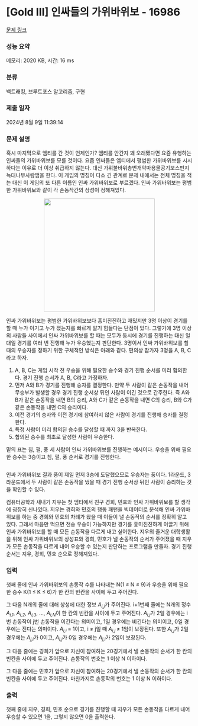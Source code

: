 # [Gold III] 인싸들의 가위바위보 - 16986 

[문제 링크](https://www.acmicpc.net/problem/16986) 

### 성능 요약

메모리: 2020 KB, 시간: 16 ms

### 분류

백트래킹, 브루트포스 알고리즘, 구현

### 제출 일자

2024년 8월 9일 11:39:14

### 문제 설명

<p>혹시 마지막으로 엠티를 간 것이 언제인가? 엠티를 안간지 꽤 오래됐다면 요즘 유행하는 인싸들의 가위바위보를 모를 것이다. 요즘 인싸들은 엠티에서 평범한 가위바위보를 시시하다는 이유로 더 이상 취급하지 않는다. 대신 가위불바위총번개악마용물공기보스펀지늑대나무사람뱀을 한다. 이 게임의 명칭이 다소 긴 관계로 문제 내에서는 전체 명칭을 적는 대신 이 게임의 또 다른 이름인 인싸 가위바위보로 부르겠다. 인싸 가위바위보는 평범한 가위바위보와 같이 각 손동작간의 상성이 정해져있다. </p>

<p style="text-align: center;"><img alt="" src="https://upload.acmicpc.net/6b815187-9cdc-416c-ab42-cf1e2083c972/-/preview/" style="width: 300px; height: 305px;"></p>

<p>인싸 가위바위보는 평범한 가위바위보보다 흥미진진하고 재밌지만 3명 이상이 경기를 할 때 누가 이기고 누가 졌는지를 빠르게 알기 힘들다는 단점이 있다. 그렇기에 3명 이상의 사람들 사이에서 인싸 가위바위보를 할 때는 모두가 동시에 경기를 진행하는 대신 일대일 경기를 여러 번 진행해 누가 우승했는지 판단한다. 3명이서 인싸 가위바위보를 할 때의 우승자를 정하기 위한 구체적인 방식은 아래와 같다. 편의상 참가자 3명을 A, B, C라고 하자.</p>

<ol>
	<li>A, B, C는 게임 시작 전 우승을 위해 필요한 승수와 경기 진행 순서를 미리 합의한다. 경기 진행 순서가 A, B, C라고 가정하자.</li>
	<li>먼저 A와 B가 경기를 진행해 승자를 결정한다. 만약 두 사람이 같은 손동작을 내어 무승부가 발생할 경우 경기 진행 순서상 뒤인 사람이 이긴 것으로 간주한다. 즉 A와 B가 같은 손동작을 내면 B의 승리, A와 C가 같은 손동작을 내면 C의 승리, B와 C가 같은 손동작을 내면 C의 승리이다. </li>
	<li>이전 경기의 승자와 이전 경기에 참여하지 않은 사람이 경기를 진행해 승자를 결정한다.</li>
	<li>특정 사람이 미리 합의된 승수를 달성할 때 까지 3을 반복한다.</li>
	<li>합의된 승수를 최초로 달성한 사람이 우승한다.</li>
</ol>

<p>밑의 표는 침, 펄, 풍 세 사람이 인싸 가위바위보를 진행하는 예시이다. 우승을 위해 필요한 승수는 3승이고 침, 펄, 풍 순서로 경기를 진행한다.</p>

<p style="text-align: center;"><img alt="" src="https://upload.acmicpc.net/cc3ab4c0-b203-44ee-b78a-9c29861a24a1/-/preview/"></p>

<p>인싸 가위바위보 결과 풍이 제일 먼저 3승에 도달했으므로 우승자는 풍이다. 1라운드, 3라운드에서 두 사람이 같은 손동작을 냈을 때 경기 진행 순서상 뒤인 사람이 승리하는 것을 확인할 수 있다.</p>

<p>컴퓨터공학과 새내기 지우는 첫 엠티에서 친구 경희, 민호와 인싸 가위바위보를 할 생각에 굉장히 신나있다. 지우는 경희와 민호의 행동 패턴을 빅데이터로 분석해 인싸 가위바위보를 하는 중 경희와 민호의 차례가 왔을 때 이들이 낼 손동작의 순서를 정확히 알고 있다. 그래서 마음만 먹으면 전승 우승이 가능하지만 경기를 흥미진진하게 이끌기 위해 인싸 가위바위보를 할 때 모든 손동작을 다르게 내고 싶어한다. 지우의 즐거운 대학생활을 위해 인싸 가위바위보의 상성표와 경희, 민호가 낼 손동작의 순서가 주어졌을 때 지우가 모든 손동작을 다르게 내어 우승할 수 있는지 판단하는 프로그램을 만들자. 경기 진행 순서는 지우, 경희, 민호 순으로 정해져있다.</p>

### 입력 

 <p>첫째 줄에 인싸 가위바위보의 손동작 수를 나타내는 N(1 ≤ N ≤ 9)과 우승을 위해 필요한 승수 K(1 ≤ K ≤ 6)가 한 칸의 빈칸을 사이에 두고 주어진다.</p>

<p>그 다음 N개의 줄에 대해 상성에 대한 정보 <em>A<sub>i,j</sub></em>가 주어진다. i+1번째 줄에는 N개의 정수 <em>A<sub>i,1</sub></em>, <em>A<sub>i,2</sub></em>, <em>A<sub>i,3</sub></em>, ..., <em>A<sub>i,N</sub></em>이 한 칸의 빈칸을 사이에 두고 주어진다. <em>A<sub>i,j</sub></em>가 2일 경우에는 i번 손동작이 j번 손동작을 이긴다는 의미이고, 1일 경우에는 비긴다는 의미이고, 0일 경우에는 진다는 의미이다. <em>A<sub>i,i </sub></em>= 1이고, i ≠ j일 때 <em>A<sub>i,j </sub></em>≠ 1임이 보장된다. 또한 <em>A<sub>i,j</sub></em>가 2일 경우에는 <em>A<sub>j,i</sub></em>가 0이고, <em>A<sub>i,j</sub></em>가 0일 경우에는 <em>A<sub>j,i</sub></em>가 2임이 보장된다.</p>

<p>그 다음 줄에는 경희가 앞으로 자신이 참여하는 20경기에서 낼 손동작의 순서가 한 칸의 빈칸을 사이에 두고 주어진다. 손동작의 번호는 1 이상 N 이하이다.</p>

<p>그 다음 줄에는 민호가 앞으로 자신이 참여하는 20경기에서 낼 손동작의 순서가 한 칸의 빈칸을 사이에 두고 주어진다. 마찬가지로 손동작의 번호는 1 이상 N 이하이다.</p>

### 출력 

 <p>첫째 줄에 지우, 경희, 민호 순으로 경기를 진행할 때 지우가 모든 손동작을 다르게 내어 우승할 수 있으면 1을, 그렇지 않으면 0을 출력한다.</p>

